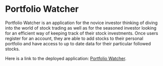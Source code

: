 # Portfolio Watcher

Portfolio Watcher is an application for the novice investor thinking of diving into the world of stock trading as well as for the seasoned investor looking for an efficient way of keeping track of their stock investments. Once users register for an account, they are able to add stocks to their personal portfolio and have access to up to date data for their particular followed stocks. 

Here is a link to the deployed application: [Portfolio Watcher](https://portfoliowatcher.netlify.com).
